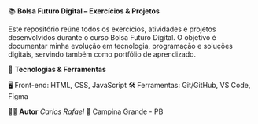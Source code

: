 📚 **Bolsa Futuro Digital – Exercícios & Projetos**

Este repositório reúne todos os exercícios, atividades e projetos desenvolvidos durante o curso Bolsa Futuro Digital.
O objetivo é documentar minha evolução em tecnologia, programação e soluções digitais, servindo também como portfólio de aprendizado.

🚀 **Tecnologias & Ferramentas**

🖥️ Front-end: HTML, CSS, JavaScript
🛠️ Ferramentas: Git/GitHub, VS Code, Figma

👨‍💻 **Autor**
*Carlos Rafael*
📍 Campina Grande - PB

